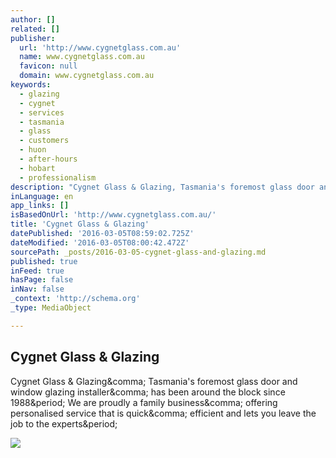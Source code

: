 ```yaml
---
author: []
related: []
publisher:
  url: 'http://www.cygnetglass.com.au'
  name: www.cygnetglass.com.au
  favicon: null
  domain: www.cygnetglass.com.au
keywords:
  - glazing
  - cygnet
  - services
  - tasmania
  - glass
  - customers
  - huon
  - after-hours
  - hobart
  - professionalism
description: "Cygnet Glass & Glazing, Tasmania's foremost glass door and window glazing installer, has been around the block since 1988. We are proudly a family business, offering personalised service that is quick, efficient and lets you leave the job to the experts."
inLanguage: en
app_links: []
isBasedOnUrl: 'http://www.cygnetglass.com.au/'
title: 'Cygnet Glass & Glazing'
datePublished: '2016-03-05T08:59:02.725Z'
dateModified: '2016-03-05T08:00:42.472Z'
sourcePath: _posts/2016-03-05-cygnet-glass-and-glazing.md
published: true
inFeed: true
hasPage: false
inNav: false
_context: 'http://schema.org'
_type: MediaObject

---
```

<article style=""><h1>Cygnet Glass &amp; Glazing</h1><p>Cygnet Glass &amp; Glazing&amp;comma; Tasmania's foremost glass door and window glazing installer&amp;comma; has been around the block since 1988&amp;period; We are proudly a family business&amp;comma; offering personalised service that is quick&amp;comma; efficient and lets you leave the job to the experts&amp;period;</p><img src="http://www.cygnetglass.com.au/upl/website/home/cygglasshome010.jpg" /></article>
